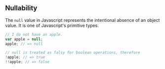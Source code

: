 ## Nullability

The `null` value in Javascript represents the intentional absence of an object value. It is one of Javascript's primitive
types.

```javascript
// I do not have an apple.
var apple = null;
apple; // => null

// null is treated as falsy for boolean operations, therefore
!apple; // => true
!!apple; // => false
```
